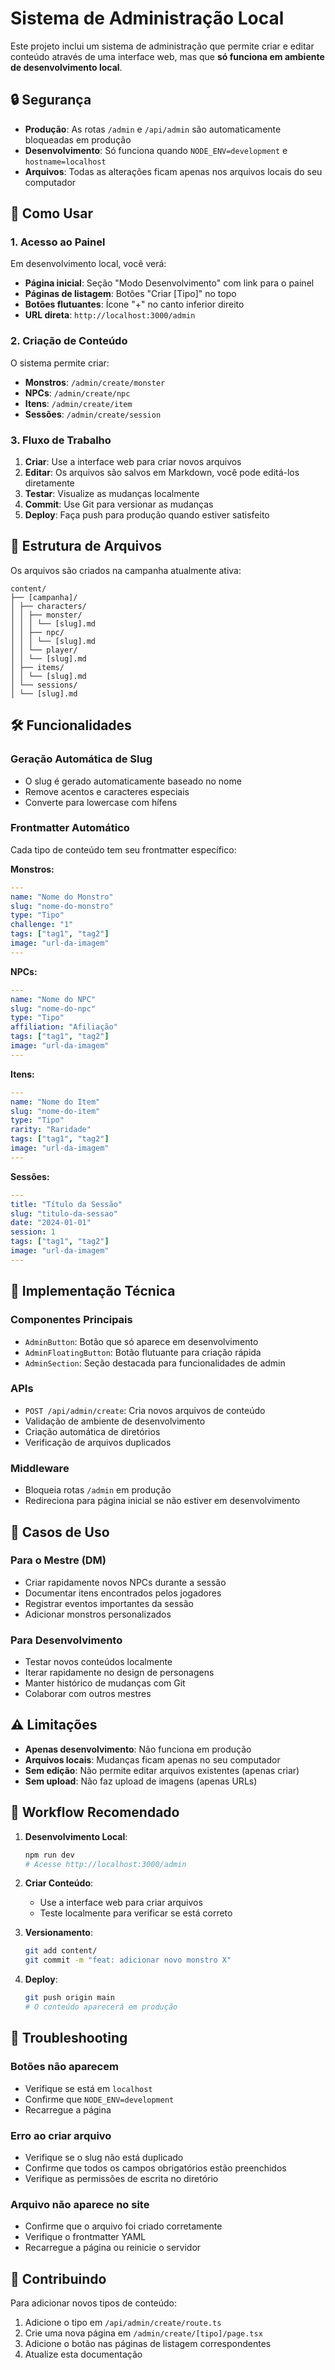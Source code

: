 # Sistema de Administração Local

Este projeto inclui um sistema de administração que permite criar e editar conteúdo através de uma interface web, mas que **só funciona em ambiente de desenvolvimento local**.

## 🔒 Segurança

- **Produção**: As rotas `/admin` e `/api/admin` são automaticamente bloqueadas em produção
- **Desenvolvimento**: Só funciona quando `NODE_ENV=development` e `hostname=localhost`
- **Arquivos**: Todas as alterações ficam apenas nos arquivos locais do seu computador

## 🚀 Como Usar

### 1. Acesso ao Painel

Em desenvolvimento local, você verá:

- **Página inicial**: Seção "Modo Desenvolvimento" com link para o painel
- **Páginas de listagem**: Botões "Criar [Tipo]" no topo
- **Botões flutuantes**: Ícone "+" no canto inferior direito
- **URL direta**: `http://localhost:3000/admin`

### 2. Criação de Conteúdo

O sistema permite criar:

- **Monstros**: `/admin/create/monster`
- **NPCs**: `/admin/create/npc`
- **Itens**: `/admin/create/item`
- **Sessões**: `/admin/create/session`

### 3. Fluxo de Trabalho

1. **Criar**: Use a interface web para criar novos arquivos
2. **Editar**: Os arquivos são salvos em Markdown, você pode editá-los diretamente
3. **Testar**: Visualize as mudanças localmente
4. **Commit**: Use Git para versionar as mudanças
5. **Deploy**: Faça push para produção quando estiver satisfeito

## 📁 Estrutura de Arquivos

Os arquivos são criados na campanha atualmente ativa:

```mdx
content/
├── [campanha]/
│ ├── characters/
│ │ ├── monster/
│ │ │ └── [slug].md
│ │ ├── npc/
│ │ │ └── [slug].md
│ │ └── player/
│ │ └── [slug].md
│ ├── items/
│ │ └── [slug].md
│ └── sessions/
│ └── [slug].md
```

## 🛠️ Funcionalidades

### Geração Automática de Slug

- O slug é gerado automaticamente baseado no nome
- Remove acentos e caracteres especiais
- Converte para lowercase com hífens

### Frontmatter Automático

Cada tipo de conteúdo tem seu frontmatter específico:

**Monstros:**

```yaml
---
name: "Nome do Monstro"
slug: "nome-do-monstro"
type: "Tipo"
challenge: "1"
tags: ["tag1", "tag2"]
image: "url-da-imagem"
---
```

**NPCs:**

```yaml
---
name: "Nome do NPC"
slug: "nome-do-npc"
type: "Tipo"
affiliation: "Afiliação"
tags: ["tag1", "tag2"]
image: "url-da-imagem"
---
```

**Itens:**

```yaml
---
name: "Nome do Item"
slug: "nome-do-item"
type: "Tipo"
rarity: "Raridade"
tags: ["tag1", "tag2"]
image: "url-da-imagem"
---
```

**Sessões:**

```yaml
---
title: "Título da Sessão"
slug: "titulo-da-sessao"
date: "2024-01-01"
session: 1
tags: ["tag1", "tag2"]
image: "url-da-imagem"
---
```

## 🔧 Implementação Técnica

### Componentes Principais

- `AdminButton`: Botão que só aparece em desenvolvimento
- `AdminFloatingButton`: Botão flutuante para criação rápida
- `AdminSection`: Seção destacada para funcionalidades de admin

### APIs

- `POST /api/admin/create`: Cria novos arquivos de conteúdo
- Validação de ambiente de desenvolvimento
- Criação automática de diretórios
- Verificação de arquivos duplicados

### Middleware

- Bloqueia rotas `/admin` em produção
- Redireciona para página inicial se não estiver em desenvolvimento

## 🎯 Casos de Uso

### Para o Mestre (DM)

- Criar rapidamente novos NPCs durante a sessão
- Documentar itens encontrados pelos jogadores
- Registrar eventos importantes da sessão
- Adicionar monstros personalizados

### Para Desenvolvimento

- Testar novos conteúdos localmente
- Iterar rapidamente no design de personagens
- Manter histórico de mudanças com Git
- Colaborar com outros mestres

## ⚠️ Limitações

- **Apenas desenvolvimento**: Não funciona em produção
- **Arquivos locais**: Mudanças ficam apenas no seu computador
- **Sem edição**: Não permite editar arquivos existentes (apenas criar)
- **Sem upload**: Não faz upload de imagens (apenas URLs)

## 🔄 Workflow Recomendado

1. **Desenvolvimento Local**:

   ```bash
   npm run dev
   # Acesse http://localhost:3000/admin
   ```

2. **Criar Conteúdo**:

   - Use a interface web para criar arquivos
   - Teste localmente para verificar se está correto

3. **Versionamento**:

   ```bash
   git add content/
   git commit -m "feat: adicionar novo monstro X"
   ```

4. **Deploy**:

   ```bash
   git push origin main
   # O conteúdo aparecerá em produção
   ```

## 🐛 Troubleshooting

### Botões não aparecem

- Verifique se está em `localhost`
- Confirme que `NODE_ENV=development`
- Recarregue a página

### Erro ao criar arquivo

- Verifique se o slug não está duplicado
- Confirme que todos os campos obrigatórios estão preenchidos
- Verifique as permissões de escrita no diretório

### Arquivo não aparece no site

- Confirme que o arquivo foi criado corretamente
- Verifique o frontmatter YAML
- Recarregue a página ou reinicie o servidor

## 📝 Contribuindo

Para adicionar novos tipos de conteúdo:

1. Adicione o tipo em `/api/admin/create/route.ts`
2. Crie uma nova página em `/admin/create/[tipo]/page.tsx`
3. Adicione o botão nas páginas de listagem correspondentes
4. Atualize esta documentação
